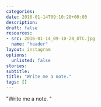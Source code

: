 ```yaml
---
categories:
date: 2016-01-14T09:10:28+00:00
description:
draft: false
resources:
- src: 2016-01-14_09-10-28_UTC.jpg
  name: "header"
layout: instagram
options:
  unlisted: false
stories:
subtitle:
title: "Write me a note."
tags: []
---
```


"Write me a note. "
